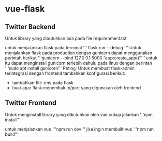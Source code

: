 # vue-flask
## Twitter Backend
Untuk library yang dibutuhkan ada pada file requirenment.txt

untuk menjalankan flask pada terminal
''' flask run --debug '''
Untuk menjalankan flask pada production dengan gunicorn dapat menggunakan perintah berikut
'''gunicorn --bind 127.0.0.1:5000 “app:create_app()”'''
untuk itu dapat menginstall gunicorn terlebih dahulu pada linux dengan perintah
'''sudo apt install gunicorn'''
Peting:
Untuk membuat flask-admin terintegrasi dengan frontend tambahkan konfigurasi berikut:
- tambahkan file .env pada flask
- buat agar flask menembak ip/port yang digunakan oleh frontend

## Twitter Frontend
Untuk menginstall library yang dibutuhkan oleh vue cukup jalankan
'''npm install'''

untuk menjalankan vue
'''npm run dev'''
jika ingin membuilt vue
'''npm run build'''
